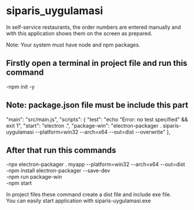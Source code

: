 # siparis_uygulamasi
In self-service restaurants, the order numbers are entered manually and with this application shows them on the screen as prepared.</br>

Note: Your system must have node and npm packages.</br>
## Firstly open a terminal in project file and run this command
-npm init -y</br>

## Note: package.json file must be include this part</br>
"main": "src/main.js",
  "scripts": {
    "test": "echo \"Error: no test specified\" && exit 1",
    "start": "electron .",
    "package-win": "electron-packager . siparis-uygulamasi --platform=win32 --arch=x64 --out=dist --overwrite"
  },</br>

## After that run this commands
-npx electron-packager . myapp --platform=win32 --arch=x64 --out=dist</br>
-npm install electron-packager --save-dev</br>
-npm run package-win</br>
-npm start</br>

In project files these command create a dist file and include exe file. </br>
You can easily start application with siparis-uygulamasi.exe
